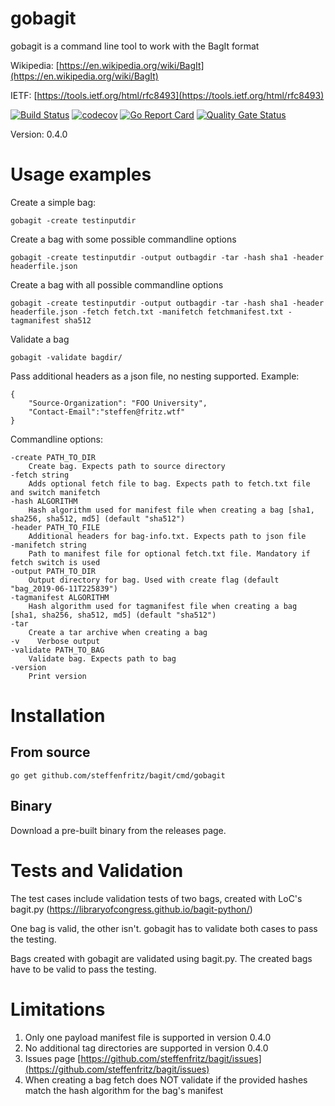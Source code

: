 # gobagit
gobagit is a command line tool to work with the BagIt format

Wikipedia: [https://en.wikipedia.org/wiki/BagIt](https://en.wikipedia.org/wiki/BagIt) 

IETF: [https://tools.ietf.org/html/rfc8493](https://tools.ietf.org/html/rfc8493)


[![Build Status](https://travis-ci.org/steffenfritz/bagit.svg?branch=master)](https://travis-ci.org/steffenfritz/bagit)
[![codecov](https://codecov.io/gh/steffenfritz/bagit/branch/master/graph/badge.svg)](https://codecov.io/gh/steffenfritz/bagit)
[![Go Report Card](https://goreportcard.com/badge/github.com/steffenfritz/bagit)](https://goreportcard.com/report/github.com/steffenfritz/bagit)
[![Quality Gate Status](https://sonarcloud.io/api/project_badges/measure?project=steffenfritz_bagit&metric=alert_status)](https://sonarcloud.io/dashboard?id=steffenfritz_bagit)

Version: 0.4.0

# Usage examples


Create a simple bag:

    gobagit -create testinputdir


Create a bag with some possible commandline options

    gobagit -create testinputdir -output outbagdir -tar -hash sha1 -header headerfile.json


Create a bag with all possible commandline options


    gobagit -create testinputdir -output outbagdir -tar -hash sha1 -header headerfile.json -fetch fetch.txt -manifetch fetchmanifest.txt -tagmanifest sha512

Validate a bag

    gobagit -validate bagdir/

Pass additional headers as a json file, no nesting supported. Example: 

    {
        "Source-Organization": "FOO University",
        "Contact-Email":"steffen@fritz.wtf"
    }


Commandline options:

    -create PATH_TO_DIR
        Create bag. Expects path to source directory
    -fetch string
        Adds optional fetch file to bag. Expects path to fetch.txt file and switch manifetch
    -hash ALGORITHM
        Hash algorithm used for manifest file when creating a bag [sha1, sha256, sha512, md5] (default "sha512")
    -header PATH_TO_FILE
        Additional headers for bag-info.txt. Expects path to json file
    -manifetch string
        Path to manifest file for optional fetch.txt file. Mandatory if fetch switch is used
    -output PATH_TO_DIR
        Output directory for bag. Used with create flag (default "bag_2019-06-11T225839")
    -tagmanifest ALGORITHM
        Hash algorithm used for tagmanifest file when creating a bag [sha1, sha256, sha512, md5] (default "sha512")
    -tar
        Create a tar archive when creating a bag
    -v    Verbose output
    -validate PATH_TO_BAG
        Validate bag. Expects path to bag
    -version
        Print version


# Installation

## From source

    go get github.com/steffenfritz/bagit/cmd/gobagit


## Binary


Download a pre-built binary from the releases page.

# Tests and Validation

The test cases include validation tests of two bags, created with LoC's bagit.py (https://libraryofcongress.github.io/bagit-python/)

One bag is valid, the other isn't. gobagit has to validate both cases to pass the testing.

Bags created with gobagit are validated using bagit.py. The created bags have to be valid to pass the testing.

# Limitations

1. Only one payload manifest file is supported in version 0.4.0
2. No additional tag directories are supported in version 0.4.0
3. Issues page [https://github.com/steffenfritz/bagit/issues](https://github.com/steffenfritz/bagit/issues)
4. When creating a bag fetch does NOT validate if the provided hashes match the hash algorithm for the bag's manifest
